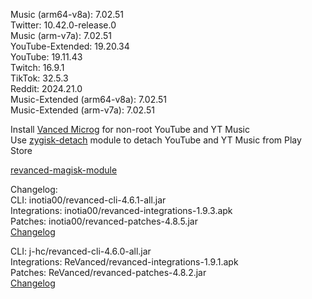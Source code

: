 Music (arm64-v8a): 7.02.51  
Twitter: 10.42.0-release.0  
Music (arm-v7a): 7.02.51  
YouTube-Extended: 19.20.34  
YouTube: 19.11.43  
Twitch: 16.9.1  
TikTok: 32.5.3  
Reddit: 2024.21.0  
Music-Extended (arm64-v8a): 7.02.51  
Music-Extended (arm-v7a): 7.02.51  

Install [Vanced Microg](https://github.com/TeamVanced/VancedMicroG/releases) for non-root YouTube and YT Music  
Use [zygisk-detach](https://github.com/j-hc/zygisk-detach) module to detach YouTube and YT Music from Play Store  

[revanced-magisk-module](https://github.com/j-hc/revanced-magisk-module)  

Changelog:  
CLI: inotia00/revanced-cli-4.6.1-all.jar  
Integrations: inotia00/revanced-integrations-1.9.3.apk  
Patches: inotia00/revanced-patches-4.8.5.jar  
[Changelog](https://github.com/inotia00/revanced-patches/releases/tag/v4.8.5)

CLI: j-hc/revanced-cli-4.6.0-all.jar  
Integrations: ReVanced/revanced-integrations-1.9.1.apk  
Patches: ReVanced/revanced-patches-4.8.2.jar  
[Changelog](https://github.com/ReVanced/revanced-patches/releases/tag/v4.8.2)  

